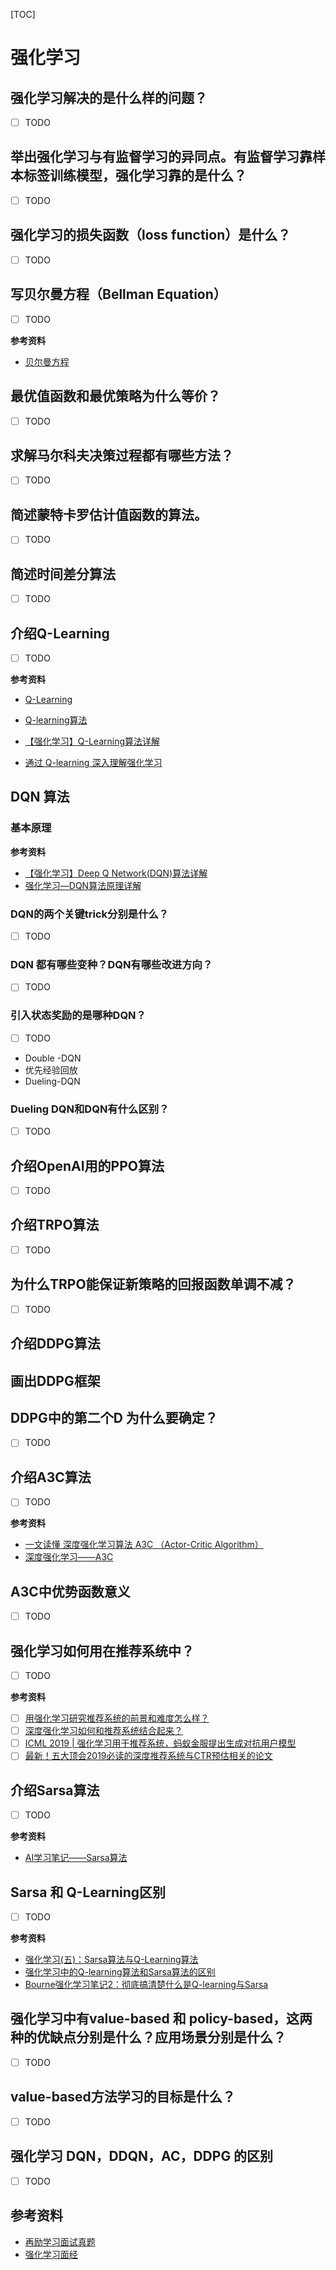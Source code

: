 [TOC]

# 强化学习

## 强化学习解决的是什么样的问题？

- [ ] TODO

## 举出强化学习与有监督学习的异同点。有监督学习靠样本标签训练模型，强化学习靠的是什么？

- [ ] TODO

## 强化学习的损失函数（loss function）是什么？

- [ ] TODO

## 写贝尔曼方程（Bellman Equation）

- [ ] TODO

**参考资料**

- [贝尔曼方程](https://blog.csdn.net/zbgzzz/article/details/80962645)

## 最优值函数和最优策略为什么等价？

- [ ] TODO

## 求解马尔科夫决策过程都有哪些方法？

- [ ] TODO

## 简述蒙特卡罗估计值函数的算法。

- [ ] TODO

## 简述时间差分算法

- [ ] TODO

## 介绍Q-Learning

- [ ] TODO

**参考资料**

- [Q-Learning](http://mnemstudio.org/path-finding-q-learning-tutorial.htm)

- [Q-learning算法](https://www.jianshu.com/p/eecb2230decf)
- [【强化学习】Q-Learning算法详解](https://blog.csdn.net/qq_30615903/article/details/80739243)

- [通过 Q-learning 深入理解强化学习](https://www.jiqizhixin.com/articles/2018-04-17-3)

## DQN 算法

### 基本原理

**参考资料**

- [【强化学习】Deep Q Network(DQN)算法详解](https://blog.csdn.net/qq_30615903/article/details/80744083)
- [强化学习—DQN算法原理详解](https://wanjun0511.github.io/2017/11/05/DQN/)  

### DQN的两个关键trick分别是什么？

- [ ] TODO

### DQN 都有哪些变种？DQN有哪些改进方向？

- [ ] TODO

### 引入状态奖励的是哪种DQN？

- [ ] TODO

- Double -DQN
- 优先经验回放
- Dueling-DQN

### Dueling DQN和DQN有什么区别？

- [ ] TODO

## 介绍OpenAI用的PPO算法

- [ ] TODO

## 介绍TRPO算法

- [ ] TODO

## 为什么TRPO能保证新策略的回报函数单调不减？

- [ ] TODO

## 介绍DDPG算法

## 画出DDPG框架

## DDPG中的第二个D 为什么要确定？

- [ ] TODO

## 介绍A3C算法

- [ ] TODO

**参考资料**

- [一文读懂 深度强化学习算法 A3C （Actor-Critic Algorithm）](https://www.cnblogs.com/wangxiaocvpr/p/8110120.html)
- [深度强化学习——A3C](https://blog.csdn.net/u013236946/article/details/73195035/)

## A3C中优势函数意义

- [ ] TODO

## 强化学习如何用在推荐系统中？

- [ ] TODO

**参考资料**

- [ ] [用强化学习研究推荐系统的前景和难度怎么样？](https://www.zhihu.com/question/328133447)
- [ ] [深度强化学习如何和推荐系统结合起来？](https://www.zhihu.com/question/63037952)
- [ ] [ICML 2019 | 强化学习用于推荐系统，蚂蚁金服提出生成对抗用户模型](https://zhuanlan.zhihu.com/p/68029391)
- [ ] [最新！五大顶会2019必读的深度推荐系统与CTR预估相关的论文](https://zhuanlan.zhihu.com/p/69050253)

## 介绍Sarsa算法

- [ ] TODO

**参考资料**

- [AI学习笔记——Sarsa算法](https://www.jianshu.com/p/9bbe5aa3924b)

## Sarsa 和 Q-Learning区别

- [ ] TODO

**参考资料**

- [强化学习(五)：Sarsa算法与Q-Learning算法](https://blog.csdn.net/liweibin1994/article/details/79119056)
- [强化学习中的Q-learning算法和Sarsa算法的区别](https://blog.csdn.net/wshixinshouaaa/article/details/80832415)
- [Bourne强化学习笔记2：彻底搞清楚什么是Q-learning与Sarsa](https://blog.csdn.net/linyijiong/article/details/81607691)

## 强化学习中有value-based 和 policy-based，这两种的优缺点分别是什么？应用场景分别是什么？

- [ ] TODO

## value-based方法学习的目标是什么？

- [ ] TODO

## 强化学习 DQN，DDQN，AC，DDPG 的区别

- [ ] TODO

## 参考资料

- [再励学习面试真题](https://zhuanlan.zhihu.com/p/33133828)
- [强化学习面经](https://zhuanlan.zhihu.com/p/44285282)


